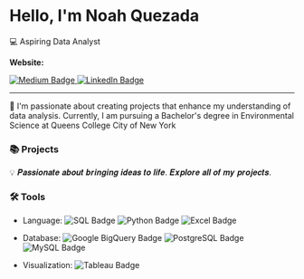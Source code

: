 # Hello, I'm Noah Quezada
:computer: Aspiring Data Analyst

**Website:**  

<a href="https://medium.com/@noahquezadaags" target="_blank">
  <img src="https://img.shields.io/badge/Medium-000000?style=for-the-badge&logo=medium&logoColor=white" 
  alt="Medium Badge"/>
</a><a href="https://www.linkedin.com/in/noah-quezada-20425231a/" target="_blank">
  <img src="https://img.shields.io/badge/LinkedIn-0A66C2?style=for-the-badge&logo=linkedin&logoColor=white" 
  alt="LinkedIn Badge"/>
</a>

---
👋 I'm passionate about creating projects that enhance my understanding of data analysis. Currently, I am pursuing a Bachelor's degree in Environmental Science at Queens College City of New York 

### 📚 Projects 
💡 𝑷𝒂𝒔𝒔𝒊𝒐𝒏𝒂𝒕𝒆 𝒂𝒃𝒐𝒖𝒕 𝒃𝒓𝒊𝒏𝒈𝒊𝒏𝒈 𝒊𝒅𝒆𝒂𝒔 𝒕𝒐 𝒍𝒊𝒇𝒆. 𝑬𝒙𝒑𝒍𝒐𝒓𝒆 𝒂𝒍𝒍 𝒐𝒇 𝒎𝒚 𝒑𝒓𝒐𝒋𝒆𝒄𝒕𝒔.

### 🛠️ Tools

- Language: <img src="https://img.shields.io/badge/SQL-316192?style=flat-square&logo=postgresql&logoColor=white" alt="SQL Badge"/> <img src="https://img.shields.io/badge/Python-3776AB?style=flat-square&logo=python&logoColor=white" alt="Python Badge"/> <img src="https://img.shields.io/badge/Excel-217346?style=flat-square&logo=microsoft-excel&logoColor=white" alt="Excel Badge"/>

- Database: <img src="https://img.shields.io/badge/Google%20BigQuery-4285F4?style=flat-square&logo=google-cloud&logoColor=white" alt="Google BigQuery Badge"/> <img src="https://img.shields.io/badge/PostgreSQL-4169E1?style=flat-square&logo=postgresql&logoColor=white" alt="PostgreSQL Badge"/> <img src="https://img.shields.io/badge/MySQL-4479A1?style=flat-square&logo=mysql&logoColor=white" alt="MySQL Badge"/>

- Visualization: <img src="https://img.shields.io/badge/Tableau-E97627?style=flat-square&logo=tableau&logoColor=white" alt="Tableau Badge"/>
